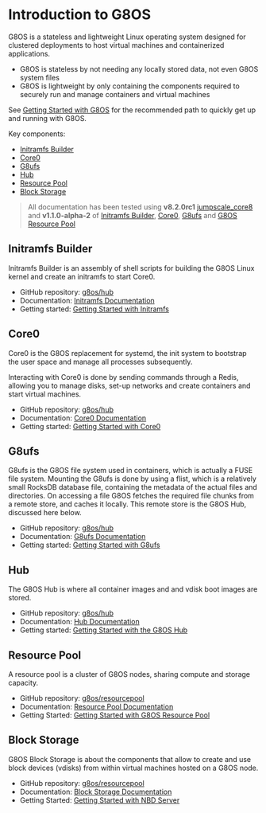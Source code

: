 # Introduction to G8OS

G8OS is a stateless and lightweight Linux operating system designed for clustered deployments to host virtual machines and containerized applications.

- G8OS is stateless by not needing any locally stored data, not even G8OS system files
- G8OS is lightweight by only containing the components required to securely run and manage containers and virtual machines

See [ Getting Started with G8OS](gettingstarted/gettingstarted.md) for the recommended path to quickly get up and running with G8OS.

Key components:

- [Initramfs Builder](#initramfs)
- [Core0](#core0)
- [G8ufs](#g8ufs)
- [Hub](#hub)
- [Resource Pool](#resourcepool)
- [Block Storage](#blockresource)

> All documentation has been tested using **v8.2.0rc1** [jumpscale_core8](https://github.com/Jumpscale/jumpscale_core8/tree/v8.2.0rc1) and **v1.1.0-alpha-2** of [Initramfs Builder](https://github.com/g8os/initramfs/releases/tag/v1.1.0-alpha-2), [Core0](https://github.com/g8os/core0/releases/tag/v1.1.0-alpha-2), [G8ufs](https://github.com/g8os/g8ufs/releases/tag/v1.1.0-alpha-2) and [G8OS Resource Pool](https://github.com/g8os/resourcepool/releases/tag/v1.1.0-alpha-2)

<a id="core0"></a>
## Initramfs Builder

Initramfs Builder is an assembly of shell scripts for building the G8OS Linux kernel and create an initramfs to start Core0.

- GitHub repository: [g8os/hub](https://github.com/g8os/initramfs)
- Documentation: [Initramfs Documentation](https://github.com/g8os/initramfs/blob/master/docs/SUMMARY.md)
- Getting started: [Getting Started with Initramfs](https://github.com/g8os/initramfs/blob/master/docs/gettingstarted/gettingstarted.md)

<a id="core0"></a>
## Core0

Core0 is the G8OS replacement for systemd, the init system to bootstrap the user space and manage all processes subsequently.

Interacting with Core0 is done by sending commands through a Redis, allowing you to manage disks, set-up networks and create containers and start virtual machines.

- GitHub repository: [g8os/hub](https://github.com/g8os/core0)
- Documentation: [Core0 Documentation](https://github.com/g8os/core0/blob/master/docs/SUMMARY.md)
- Getting started: [Getting Started with Core0](https://github.com/g8os/core0/blob/master/docs/gettingstarted/gettingstarted.md)

<a id="g8ufs"></a>
## G8ufs

G8ufs is the G8OS file system used in containers, which is actually a FUSE file system. Mounting the G8ufs is done by using a flist, which is a relatively small RocksDB database file, containing the metadata of the actual files and directories. On accessing a file G8OS fetches the required file chunks from a remote store, and caches it locally. This remote store is the G8OS Hub, discussed here below.

- GitHub repository: [g8os/hub](https://github.com/g8os/hub)
- Documentation: [G8ufs Documentation](https://github.com/g8os/g8ufs/blob/master/docs/SUMMARY.md)
- Getting started: [Getting Started with G8ufs](https://github.com/g8os/g8ufs/blob/master/docs/gettingstarted/gettingstarted.md)

<a id="hub"></a>
## Hub

The G8OS Hub is where all container images and and vdisk boot images are stored.

- GitHub repository: [g8os/hub](https://github.com/g8os/hub)
- Documentation: [Hub Documentation](https://github.com/g8os/hub/blob/master/docs/SUMMARY.md)
- Getting started: [Getting Started with the G8OS Hub](https://github.com/g8os/hub/blob/master/docs/gettingstarted/gettingstarted.md)

<a id="resourcepool"></a>
## Resource Pool

A resource pool is a cluster of G8OS nodes, sharing compute and storage capacity.

- GitHub repository: [g8os/resourcepool](https://github.com/g8os/resourcepool)
- Documentation: [Resource Pool Documentation](https://github.com/g8os/resourcepool/blob/master/docs/SUMMARY.md)
- Getting Started: [Getting Started with G8OS Resource Pool](https://github.com/g8os/resourcepool/blob/master/docs/gettingstarted/gettingstarted.md)

<a id="blockstorage"></a>
## Block Storage

G8OS Block Storage is about the components that allow to create and use block devices (vdisks) from within virtual machines hosted on a G8OS node.

- GitHub repository: [g8os/resourcepool](https://github.com/g8os/blockstor)
- Documentation: [Block Storage Documentation](https://github.com/g8os/blockstor/blob/master/docs/SUMMARY.md)
- Getting Started: [Getting Started with NBD Server](https://github.com/g8os/blockstor/blob/master/docs/gettingstarted/gettingstarted.md)
